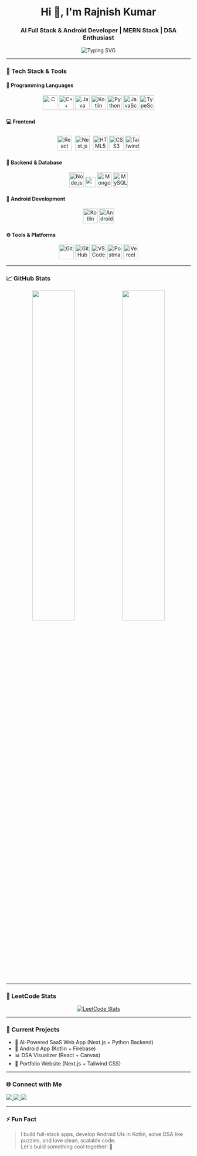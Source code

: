 <!-- Rajnish Kumar GitHub Profile README -->

<h1 align="center">Hi 👋, I'm Rajnish Kumar</h1>
<h3 align="center">AI Full Stack & Android Developer | MERN Stack | DSA Enthusiast</h3>

<p align="center">
  <img src="https://readme-typing-svg.herokuapp.com?font=Fira+Code&duration=3000&pause=1000&center=true&vCenter=true&width=435&lines=AI+Full+Stack+Developer;Android+Developer+(Kotlin);310%2B+LeetCode+Problems+Solved;Node.js+%2B+Express+%2B+MongoDB+%2B+SQL;Machine+Learning+Explorer;Clean+Code+Advocate" alt="Typing SVG" />
</p>

---

### 🚀 Tech Stack & Tools

#### 🧠 Programming Languages
<p align="center">
  <img src="https://cdn.jsdelivr.net/gh/devicons/devicon/icons/c/c-original.svg" height="40" alt="C" />
  <img src="https://cdn.jsdelivr.net/gh/devicons/devicon/icons/cplusplus/cplusplus-original.svg" height="40" alt="C++" />
  <img src="https://cdn.jsdelivr.net/gh/devicons/devicon/icons/java/java-original.svg" height="40" alt="Java" />
  <img src="https://cdn.jsdelivr.net/gh/devicons/devicon/icons/kotlin/kotlin-original.svg" height="40" alt="Kotlin" />
  <img src="https://cdn.jsdelivr.net/gh/devicons/devicon/icons/python/python-original.svg" height="40" alt="Python" />
  <img src="https://cdn.jsdelivr.net/gh/devicons/devicon/icons/javascript/javascript-original.svg" height="40" alt="JavaScript" />
  <img src="https://cdn.jsdelivr.net/gh/devicons/devicon/icons/typescript/typescript-original.svg" height="40" alt="TypeScript" />
</p>

#### 💻 Frontend
<p align="center">
  <img src="https://cdn.jsdelivr.net/gh/devicons/devicon/icons/react/react-original.svg" height="40" alt="React" />
  <img src="https://cdn.jsdelivr.net/gh/devicons/devicon/icons/nextjs/nextjs-line.svg" height="40" alt="Next.js" style="background-color: white; padding: 5px; border-radius: 5px;" />
  <img src="https://cdn.jsdelivr.net/gh/devicons/devicon/icons/html5/html5-original.svg" height="40" alt="HTML5" />
  <img src="https://cdn.jsdelivr.net/gh/devicons/devicon/icons/css3/css3-original.svg" height="40" alt="CSS3" />
  <img src="https://cdn.jsdelivr.net/gh/devicons/devicon/icons/tailwindcss/tailwindcss-plain.svg" height="40" alt="Tailwind CSS" />
</p>

#### 🔧 Backend & Database
<p align="center">
  <img src="https://cdn.jsdelivr.net/gh/devicons/devicon/icons/nodejs/nodejs-original.svg" height="40" alt="Node.js" />
  <img src="https://img.shields.io/badge/Express.js-000000?style=for-the-badge&logo=express&logoColor=white" height="28" />
  <img src="https://cdn.jsdelivr.net/gh/devicons/devicon/icons/mongodb/mongodb-original.svg" height="40" alt="MongoDB" />
  <img src="https://cdn.jsdelivr.net/gh/devicons/devicon/icons/mysql/mysql-original.svg" height="40" alt="MySQL" />
</p>

#### 📱 Android Development
<p align="center">
  <img src="https://cdn.jsdelivr.net/gh/devicons/devicon/icons/kotlin/kotlin-original.svg" height="40" alt="Kotlin" />
  <img src="https://cdn.jsdelivr.net/gh/devicons/devicon/icons/android/android-original.svg" height="40" alt="Android" />
</p>

#### ⚙️ Tools & Platforms
<p align="center">
  <img src="https://cdn.jsdelivr.net/gh/devicons/devicon/icons/git/git-original.svg" height="40" alt="Git" />
  <img src="https://cdn.jsdelivr.net/gh/devicons/devicon/icons/github/github-original.svg" height="40" alt="GitHub" />
  <img src="https://cdn.jsdelivr.net/gh/devicons/devicon/icons/vscode/vscode-original.svg" height="40" alt="VS Code" />
  <img src="https://cdn.jsdelivr.net/gh/devicons/devicon/icons/postman/postman-original.svg" height="40" alt="Postman" />
  <img src="https://www.vectorlogo.zone/logos/vercel/vercel-icon.svg" height="40" alt="Vercel" />
</p>

---

### 📈 GitHub Stats

<p align="center">
  <img src="https://github-readme-stats.vercel.app/api?username=rajnishkumar1906&show_icons=true&theme=radical" width="48%" />
  <img src="https://github-readme-streak-stats.herokuapp.com/?user=rajnishkumar1906&theme=radical" width="48%" />
</p>

---

### 🧠 LeetCode Stats

<p align="center">
  <a href="https://leetcode.com/u/rajnishk71249/" target="_blank">
    <img src="https://leetcard.jacoblin.cool/rajnishk71249?theme=dark&ext=contest&font=Baloo" alt="LeetCode Stats" />
  </a>
</p>

---

### 💼 Current Projects

- 🤖 AI-Powered SaaS Web App (Next.js + Python Backend)
- 📱 Android App (Kotlin + Firebase)
- 📊 DSA Visualizer (React + Canvas)
- 💼 Portfolio Website (Next.js + Tailwind CSS)

---

### 🌐 Connect with Me

<p align="left">
  <a href="https://www.linkedin.com/in/rajnish-kumar-893698252/" target="_blank">
    <img src="https://img.shields.io/badge/-LinkedIn-blue?style=flat&logo=linkedin" />
  </a>
  <a href="mailto:your.email@example.com">
    <img src="https://img.shields.io/badge/-Gmail-red?style=flat&logo=gmail&logoColor=white" />
  </a>
  <a href="https://leetcode.com/u/rajnishk71249/" target="_blank">
    <img src="https://img.shields.io/badge/LeetCode-FFA116?style=flat&logo=leetcode&logoColor=white" />
  </a>
</p>

---

### ⚡ Fun Fact

> I build full-stack apps, develop Android UIs in Kotlin, solve DSA like puzzles, and love clean, scalable code.  
> Let's build something cool together! 🚀

  
